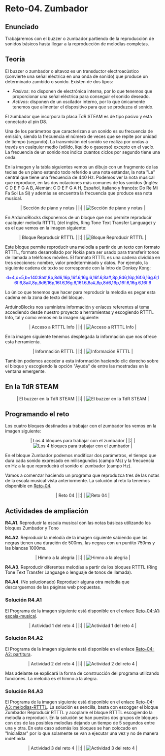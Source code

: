 # Reto-04. Zumbador

## Enunciado
Trabajaremos con el buzzer o zumbador partiendo de la reproducción de sonidos básicos hasta llegar a la reproducción de melodías completas.

## Teoría
El buzzer o zumbador o altavoz es un transductor electroacústico (convierte una señal eléctrica en una onda de sonido) que produce un determinado zumbido o sonido. Existen de dos tipos:

* *Pasivos*: no disponen de electrónica interna, por lo que tenemos que proporcionar una señal eléctrica para conseguir el sonido deseado.
* *Activos*: disponen de un oscilador interno, por lo que únicamente tenemos que alimentar el dispositivo para que se produzca el sonido.

El zumbador que incorpora la placa TdR STEAM es de tipo pasivo y está conectado al pin D8.

Una de los parámetros que caracterizan a un sonido es su frecuencia de emisión, siendo la frecuencia el número de veces que se repite por unidad de tiempo (segundo). La transmisión del sonido se realiza por ondas a través en cualquier medio (sólido, líquido o gaseoso) excepto en el vacío. La frecuencia de un sonido nos indica cuantos ciclos por segundo tiene una onda.

En la imagen y la tabla siguientes vemos un dibujo con un fragmento de las teclas de un piano estando todo referido a una nota estándar, la nota "La" central que tiene una frecuencia de 440 Hz. Podemos ver la nota musical que reproduce, en las dos notaciones más comunes de los sonidos (Inglés: C D E F G A B, Alemán: C D E F G A H, Español, italiano y francés: Do Re Mi Fa Sol La Si) y además se encuentra la frecuencia que produce esa nota musical.

<center>

| Sección de piano y notas |
|:|
| ![Sección de piano y notas](../img/img/Reto-04/piano.png) |

</center>

En ArduinoBlocks disponemos de un bloque que nos permite reproducir cualquier melodía RTTTL (del inglés, Ring Tone Text Transfer Language) y es el que vemos en la imagen siguiente:

<center>

| Bloque Reproducir RTTTL |
|:|
| ![Bloque Reproducir RTTTL](../img/img/Reto-04/Reproducir-RTTTL.png) |

</center>

Este bloque permite reproducir una melodía a partir de un texto con formato RTTTL, formato desarrollado por Nokia para ser usado para transferir tonos de llamada a teléfonos móviles. El formato RTTTL es una cadena dividida en tres secciones: nombre, valor predeterminado y datos. Por ejemplo, la siguiente cadena de texto se corresponde con la Intro de Donkey Kong:

<center><font color="blue"> d=4,o=5,b=140:8a#,8p,8d6,16p,16f.6,16g.6,16f.6,8a#,8p,8d6,16p,16f.6,16g.6,16f.6,8a#,8p,8d6,16p,16f.6,16g.6,16f.6,8a#,8p,8d6,16p,16f.6,16g.6,16f.6</font></center>

Lo único que tenemos que hacer para reproducir la melodia es pegar esta cadena en la zona de texto del bloque.

ArduinoBlocks nos suministra información y enlaces referentes al tema accediendo desde nuestro proyecto a herramientas y escogiendo RTTTL Info, tal y como vemos en la imagen siguiente:

<center>

| Acceso a RTTTL Info |
|:|
| ![Acceso a RTTTL Info](../img/img/Reto-04/Acceso-herramientas.png) |

</center>

En la imagen siguiente tenemos desplegada la información que nos ofrece esta herramienta.

<center>

| Información RTTTL |
|:|
| ![Información RTTTL](../img/img/Reto-04/RTTTL-Info.png) |

</center>

También podemos acceder a esta información haciendo clic derecho sobre el bloque y escogiendo la opción "Ayuda" de entre las mostradas en la ventana emergente.

## En la TdR STEAM

<center>

| El buzzer en la TdR STEAM |
|:|
| ![El buzzer en la TdR STEAM](../img/img/Reto-04/buzzer-tdr.png) |

</center>

## Programando el reto
Los cuatro bloques destinados a trabajar con el zumbador los vemos en la imagen siguiente:

<center>

| Los 4 bloques para trabajar con el zumbador |
|:|
| ![Los 4 bloques para trabajar con el zumbador](../img/img/Reto-04/bloques-buzzer.png) |

</center>

En el bloque Zumbador podemos modificar dos parámetros, el tiempo que dura cada sonido expresado en milisegundos (campo Ms) y la frecuencia en Hz a la que reproducirá el sonido el zumbador (campo Hz).

Vamos a comenzar haciendo un programa que reproduzca tres de las notas de la escala musical vista anteriormente. La solución al reto la tenemos disponible en [Reto-04](http://www.arduinoblocks.com/web/project/632689).

<center>

| Reto 04 |
|:|
| ![Reto 04](../img/img/Reto-04/Reto-04.png) |

</center>

## Actividades de ampliación

**R4.A1**. Reproducir la escala musical con las notas básicas utilizando los bloques Zumbador y Tono

**R4.A2**. Reproducir la melodía de la imagen siguiente sabiendo que las negras tienen una duración de 500ms, las negras con un puntito 750ms y las blancas 1000ms.

<center>

| Himno a la alegria |
|:|
| ![Himno a la alegria](../img/img/Reto-04/partitura.png) |

</center>

**R4.A3**. Reproducir diferentes melodías a partir de los bloques RTTTL (Ring Tone Text Transfer Language o lenguaje de tonos de llamada).

**R4.A4**. (No solucionado) Reproducir alguna otra melodía que descarguemos de las páginas web propuestas.

### Solución R4.A1
El Programa de la imagen siguiente está disponible en el enlace [Reto-04-A1: escala-musical](http://www.arduinoblocks.com/web/project/633080).

<center>

| Actividad 1 del reto 4 |
|:|
| ![Actividad 1 del reto 4](../img/img/Reto-04/R4.A1.png) |

</center>

### Solución R4.A2
El Programa de la imagen siguiente está disponible en el enlace [Reto-04-A2: partitura](http://www.arduinoblocks.com/web/project/632703).

<center>

| Actividad 2 del reto 4 |
|:|
| ![Actividad 2 del reto 4](../img/img/Reto-04/himno.png) |

</center>

Mas adelante se explicará la forma de construcción del programa utilizando funciones. La melodía es el himno a la alegra.

### Solución R4.A3
El Programa de la imagen siguiente está disponible en el enlace [Reto-04-A3: melodias-RTTTL](http://www.arduinoblocks.com/web/project/633221). La solución es sencilla, basta con escogger el bloque Zumbador Reproducir RTTTL y acoplarle el bloque RTTTL escogiendo la melodía a reproducir. En la solución se han puestos dos grupos de bloques con dos de las posibles melodías dejando un tiempo de 5 segundos entre una y otra. En este caso además los bloques se han colocado en "Inicializar" por lo que solamente se van a ejecutar una vez y no de manera indefinida.

<center>

| Actividad 3 del reto 4 |
|:|
| ![Actividad 3 del reto 4](../img/img/Reto-04/Reto-04-A3.png) |

</center>
